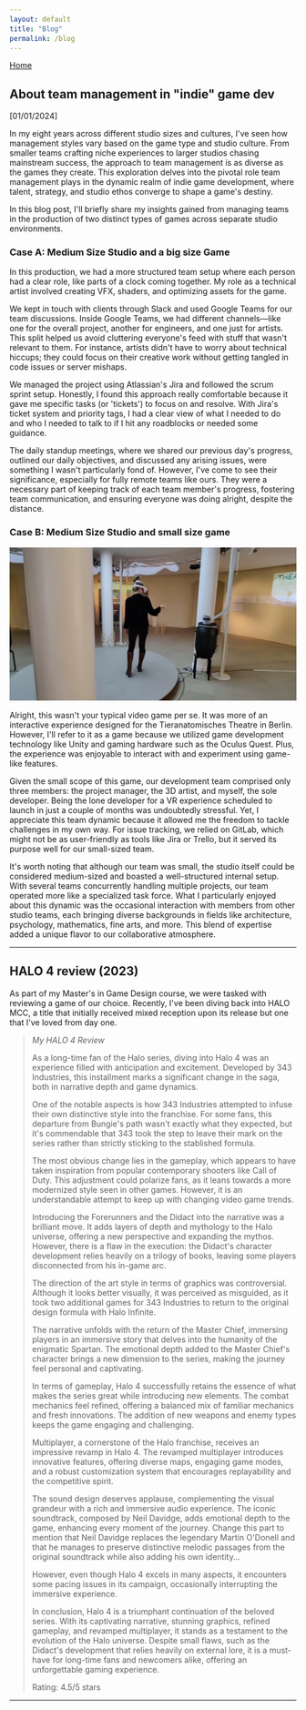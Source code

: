 ```yaml
---
layout: default
title: "Blog"
permalink: /blog
---
```


[Home](https://hiddendevxr.github.io/)

## About team management in "indie" game dev

[01/01/2024]

In my eight years across different studio sizes and cultures, I've seen how management styles vary based on the game type and studio culture. From smaller teams crafting niche experiences to larger studios chasing mainstream success, the approach to team management is as diverse as the games they create. This exploration delves into the pivotal role team management plays in the dynamic realm of indie game development, where talent, strategy, and studio ethos converge to shape a game's destiny.

In this blog post, I'll briefly share my insights gained from managing teams in the production of two distinct types of games across separate studio environments.

### Case A: Medium Size Studio and a big size Game

In this production, we had a more structured team setup where each person had a clear role, like parts of a clock coming together. My role as a technical artist involved creating VFX, shaders, and optimizing assets for the game.

We kept in touch with clients through Slack and used Google Teams for our team discussions. Inside Google Teams, we had different channels—like one for the overall project, another for engineers, and one just for artists. This split helped us avoid cluttering everyone's feed with stuff that wasn't relevant to them. For instance, artists didn't have to worry about technical hiccups; they could focus on their creative work without getting tangled in code issues or server mishaps.

We managed the project using Atlassian's Jira and followed the scrum sprint setup. Honestly, I found this approach really comfortable because it gave me specific tasks (or 'tickets') to focus on and resolve. With Jira's ticket system and priority tags, I had a clear view of what I needed to do and who I needed to talk to if I hit any roadblocks or needed some guidance.

The daily standup meetings, where we shared our previous day's progress, outlined our daily objectives, and discussed any arising issues, were something I wasn't particularly fond of. However, I've come to see their significance, especially for fully remote teams like ours. They were a necessary part of keeping track of each team member's progress, fostering team communication, and ensuring everyone was doing alright, despite the distance.

### Case B: Medium Size Studio and small size game

<img src="/assets/vrl1.png">

Alright, this wasn't your typical video game per se. It was more of an interactive experience designed for the Tieranatomisches Theatre in Berlin. However, I'll refer to it as a game because we utilized game development technology like Unity and gaming hardware such as the Oculus Quest. Plus, the experience was enjoyable to interact with and experiment using game-like features.

Given the small scope of this game, our development team comprised only three members: the project manager, the 3D artist, and myself, the sole developer. Being the lone developer for a VR experience scheduled to launch in just a couple of months was undoubtedly stressful. Yet, I appreciate this team dynamic because it allowed me the freedom to tackle challenges in my own way. For issue tracking, we relied on GitLab, which might not be as user-friendly as tools like Jira or Trello, but it served its purpose well for our small-sized team.

It's worth noting that although our team was small, the studio itself could be considered medium-sized and boasted a well-structured internal setup. With several teams concurrently handling multiple projects, our team operated more like a specialized task force. What I particularly enjoyed about this dynamic was the occasional interaction with members from other studio teams, each bringing diverse backgrounds in fields like architecture, psychology, mathematics, fine arts, and more. This blend of expertise added a unique flavor to our collaborative atmosphere.

* * *

## HALO 4 review (2023)

As part of my Master's in Game Design course, we were tasked with reviewing a game of our choice. Recently, I've been diving back into HALO MCC, a title that initially received mixed reception upon its release but one that I've loved from day one.

> _My HALO 4 Review_
> 
> As a long-time fan of the Halo series, diving into Halo 4 was an experience filled with anticipation and excitement. Developed by 343 Industries, this installment marks a significant change in the saga, both in narrative depth and game dynamics.
> 
> One of the notable aspects is how 343 Industries attempted to infuse their own distinctive style into the franchise. For some fans, this departure from Bungie's path wasn't exactly what they expected, but it's commendable that 343 took the step to leave their mark on the series rather than strictly sticking to the stablished formula.
> 
> The most obvious change lies in the gameplay, which appears to have taken inspiration from popular contemporary shooters like Call of Duty. This adjustment could polarize fans, as it leans towards a more modernized style seen in other games. However, it is an understandable attempt to keep up with changing video game trends.
> 
> Introducing the Forerunners and the Didact into the narrative was a brilliant move. It adds layers of depth and mythology to the Halo universe, offering a new perspective and expanding the mythos. However, there is a flaw in the execution: the Didact's character development relies heavily on a trilogy of books, leaving some players disconnected from his in-game arc.
> 
> The direction of the art style in terms of graphics was controversial. Although it looks better visually, it was perceived as misguided, as it took two additional games for 343 Industries to return to the original design formula with Halo Infinite.
> 
> The narrative unfolds with the return of the Master Chief, immersing players in an immersive story that delves into the humanity of the enigmatic Spartan. The emotional depth added to the Master Chief's character brings a new dimension to the series, making the journey feel personal and captivating.
> 
> In terms of gameplay, Halo 4 successfully retains the essence of what makes the series great while introducing new elements. The combat mechanics feel refined, offering a balanced mix of familiar mechanics and fresh innovations. The addition of new weapons and enemy types keeps the game engaging and challenging.
> 
> Multiplayer, a cornerstone of the Halo franchise, receives an impressive revamp in Halo 4. The revamped multiplayer introduces innovative features, offering diverse maps, engaging game modes, and a robust customization system that encourages replayability and the competitive spirit.
> 
> The sound design deserves applause, complementing the visual grandeur with a rich and immersive audio experience. The iconic soundtrack, composed by Neil Davidge, adds emotional depth to the game, enhancing every moment of the journey. Change this part to mention that Neil Davidge replaces the legendary Martin O'Donell and that he manages to preserve distinctive melodic passages from the original soundtrack while also adding his own identity...
> 
> However, even though Halo 4 excels in many aspects, it encounters some pacing issues in its campaign, occasionally interrupting the immersive experience.
> 
> In conclusion, Halo 4 is a triumphant continuation of the beloved series. With its captivating narrative, stunning graphics, refined gameplay, and revamped multiplayer, it stands as a testament to the evolution of the Halo universe. Despite small flaws, such as the Didact's development that relies heavily on external lore, it is a must-have for long-time fans and newcomers alike, offering an unforgettable gaming experience.
> 
> Rating: 4.5/5 stars

* * *

